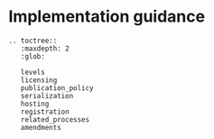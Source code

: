 # Implementation guidance

```eval_rst
.. toctree::
   :maxdepth: 2
   :glob:

   levels
   licensing
   publication_policy
   serialization
   hosting
   registration
   related_processes
   amendments
   
```
